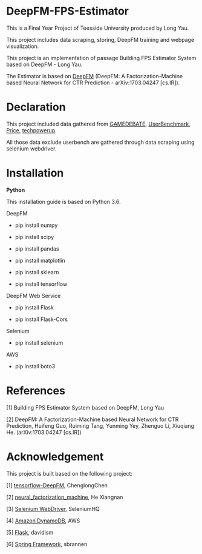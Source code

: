 # DeepFM-FPS-Estimator

This is a Final Year Project of Teesside University produced by Long Yau.

This project includes data scraping, storing, DeepFM training and webpage visualization.

This project is an implementation of passage Building FPS Estimator System based on DeepFM - Long Yau.

The Estimator is based on <a href="https://github.com/ChenglongChen/tensorflow-DeepFM">DeepFM</a> (DeepFM: A Factorization-Machine based Neural Network for CTR Prediction - arXiv:1703.04247 [cs.IR]).


# Declaration
This project included data gathered from <a href="http://www.game-debate.com/">GAMEDEBATE</a>, <a href="http://www.userbenchmark.com/">UserBenchmark</a>, <a href="https://www.price.com.hk/">Price</a>, <a href="https://www.techpowerup.com/">techpowerup</a>.

All those data exclude userbench are gathered through data scraping using selenium webdriver.

# Installation
__Python__

This installation guide is based on Python 3.6.

DeepFM

- pip install numpy

- pip install scipy

- pip install pandas

- pip install matplotlin

- pip install sklearn

- pip install tensorflow


DeepFM Web Service

- pip install Flask

- pip install Flask-Cors


Selenium

- pip install selenium


AWS

- pip install boto3

# References
[1] Building FPS Estimator System based on DeepFM, Long Yau 

[2] DeepFM: A Factorization-Machine based Neural Network for CTR Prediction, Huifeng Guo, Ruiming Tang, Yunming Yey, Zhenguo Li, Xiuqiang He. (arXiv:1703.04247 [cs.IR])

# Acknowledgement
This project is built based on the following project:

[1] <a href="https://github.com/ChenglongChen/tensorflow-DeepFM">tensorflow-DeepFM</a>, ChenglongChen

[2] <a href="https://github.com/hexiangnan/neural_factorization_machine">neural_factorization_machine</a>, He Xiangnan

[3] <a href="https://www.seleniumhq.org/projects/webdriver/">Selenium WebDriver</a>, SeleniumHQ

[4] <a href="https://aws.amazon.com/tw/dynamodb/">Amazon DynamoDB</a>, AWS

[5] <a href="https://github.com/pallets/flask">Flask</a>, davidism

[6] <a href="https://github.com/spring-projects/spring-framework">Spring Framework</a>, sbrannen 
